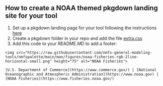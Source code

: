 ## How to create a NOAA themed pkgdown landing site for your tool

1. Set up a pkgdown landing page for your tool following the instructions [here](https://pkgdown.r-lib.org/)
2. Create a pkgdown folder in your repo and add the file [extra.css](https://github.com/nmfs-fish-tools/r4MAS/blob/pkgdown-site/pkgdown/extra.css)
3. Add this code to your README.MD to add a footer:

```
<img src="https://raw.githubusercontent.com/nmfs-general-modeling-tools/nmfspalette/main/man/figures/noaa-fisheries-rgb-2line-horizontal-small.png" height="75" alt="NOAA Fisheries">

[U.S. Department of Commerce](https://www.commerce.gov/) | [National Oceanographic and Atmospheric Administration](https://www.noaa.gov) | [NOAA Fisheries](https://www.fisheries.noaa.gov/)
```
